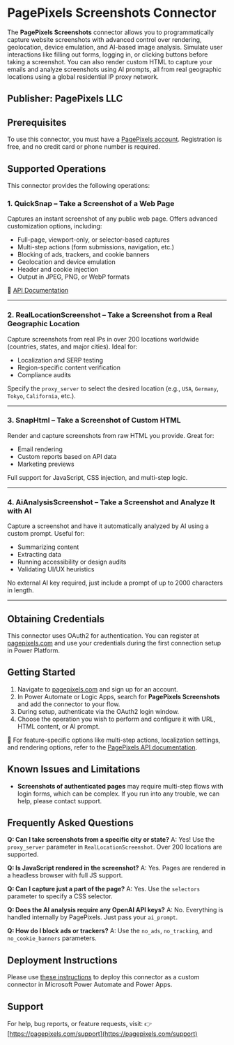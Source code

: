 # PagePixels Screenshots Connector

The **PagePixels Screenshots** connector allows you to programmatically capture website screenshots with advanced control over rendering, geolocation, device emulation, and AI-based image analysis. Simulate user interactions like filling out forms, logging in, or clicking buttons before taking a screenshot. You can also render custom HTML to capture your emails and analyze screenshots using AI prompts, all from real geographic locations using a global residential IP proxy network.

## Publisher: PagePixels LLC

## Prerequisites

To use this connector, you must have a [PagePixels account](https://pagepixels.com). Registration is free, and no credit card or phone number is required.

## Supported Operations

This connector provides the following operations:

### 1. **QuickSnap** – Take a Screenshot of a Web Page

Captures an instant screenshot of any public web page. Offers advanced customization options, including:

* Full-page, viewport-only, or selector-based captures
* Multi-step actions (form submissions, navigation, etc.)
* Blocking of ads, trackers, and cookie banners
* Geolocation and device emulation
* Header and cookie injection
* Output in JPEG, PNG, or WebP formats

📘 [API Documentation](https://pagepixels.com/app/screenshots-api-documentation)

---

### 2. **RealLocationScreenshot** – Take a Screenshot from a Real Geographic Location

Capture screenshots from real IPs in over 200 locations worldwide (countries, states, and major cities). Ideal for:

* Localization and SERP testing
* Region-specific content verification
* Compliance audits

Specify the `proxy_server` to select the desired location (e.g., `USA`, `Germany`, `Tokyo`, `California`, etc.).

---

### 3. **SnapHtml** – Take a Screenshot of Custom HTML

Render and capture screenshots from raw HTML you provide. Great for:

* Email rendering
* Custom reports based on API data
* Marketing previews

Full support for JavaScript, CSS injection, and multi-step logic.

---

### 4. **AiAnalysisScreenshot** – Take a Screenshot and Analyze It with AI

Capture a screenshot and have it automatically analyzed by AI using a custom prompt. Useful for:

* Summarizing content
* Extracting data
* Running accessibility or design audits
* Validating UI/UX heuristics

No external AI key required, just include a prompt of up to 2000 characters in length.

---

## Obtaining Credentials

This connector uses OAuth2 for authentication. You can register at [pagepixels.com](https://pagepixels.com) and use your credentials during the first connection setup in Power Platform.

## Getting Started

1. Navigate to [pagepixels.com](https://pagepixels.com) and sign up for an account.
2. In Power Automate or Logic Apps, search for **PagePixels Screenshots** and add the connector to your flow.
3. During setup, authenticate via the OAuth2 login window.
4. Choose the operation you wish to perform and configure it with URL, HTML content, or AI prompt.

📘 For feature-specific options like multi-step actions, localization settings, and rendering options, refer to the [PagePixels API documentation](https://pagepixels.com/app/screenshots-api-documentation).

## Known Issues and Limitations

* **Screenshots of authenticated pages** may require multi-step flows with login forms, which can be complex. If you run into any trouble, we can help, please contact support. 

## Frequently Asked Questions

**Q: Can I take screenshots from a specific city or state?**
A: Yes! Use the `proxy_server` parameter in `RealLocationScreenshot`. Over 200 locations are supported.

**Q: Is JavaScript rendered in the screenshot?**
A: Yes. Pages are rendered in a headless browser with full JS support.

**Q: Can I capture just a part of the page?**
A: Yes. Use the `selectors` parameter to specify a CSS selector.

**Q: Does the AI analysis require any OpenAI API keys?**
A: No. Everything is handled internally by PagePixels. Just pass your `ai_prompt`.

**Q: How do I block ads or trackers?**
A: Use the `no_ads`, `no_tracking`, and `no_cookie_banners` parameters.

## Deployment Instructions

Please use [these instructions](https://docs.microsoft.com/en-us/connectors/custom-connectors/paconn-cli) to deploy this connector as a custom connector in Microsoft Power Automate and Power Apps.

## Support

For help, bug reports, or feature requests, visit:
👉 [https://pagepixels.com/support](https://pagepixels.com/support)